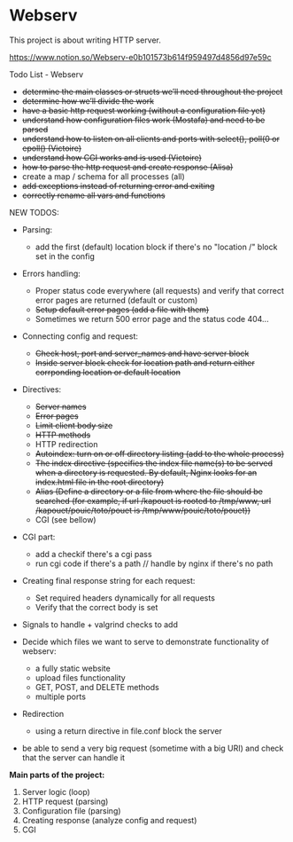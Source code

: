 # Webserv
This project is about writing HTTP server.

https://www.notion.so/Webserv-e0b101573b614f959497d4856d97e59c

Todo List - Webserv 
	
- <s>determine the main classes or structs we’ll need throughout the project</s>
- <s>determine how we’ll divide the work</s>	
- <s>have a basic http request working (without a configuration file yet)</s>
- <s>understand how configuration files work (Mostafa) and need to be parsed</s>
- <s>understand how to listen on all clients and ports with select(), poll(0 or epoll() (Victoire)</s>
- <s>understand how CGI works and is used (Victoire)</s>
- <s>how to parse the http request and create response (Alisa)</s>
- create a map / schema for all processes (all)
- <s>add exceptions instead of returning error and exiting</s>
- <s>correctly rename all vars and functions</s>

NEW TODOS:
- Parsing:
	- add the first (default) location block if there's no "location /" block set in the config
- Errors handling:
	- Proper status code everywhere (all requests) and verify that correct error pages are returned (default or custom)
	- <s>Setup default error pages (add a file with them)</s>
	- Sometimes we return 500 error page and the status code 404...
- Connecting config and request:
	- <s>Check host, port and server_names and have server block</s>
	- <s>Inside server block check for location path and return either corrponding location or default location</s>

- Directives:
	- <s>Server names</s>
	- <s>Error pages</s>
	- <s>Limit client body size</s>
	- <s>HTTP methods</s>
	- HTTP redirection
	- <s>Autoindex: turn on or off directory listing (add to the whole process)</s>
	- <s>The index directive (specifies the index file name(s) to be served when a directory is requested. By default, Nginx looks for an index.html file in the root directory)</s>
	- <s>Alias (Define a directory or a file from where the file should be searched (for example, if url /kapouet is rooted to /tmp/www, url /kapouet/pouic/toto/pouet is /tmp/www/pouic/toto/pouet))</s>
	- CGI (see bellow)
- CGI part:
	- add a checkif there's a cgi pass
	- run cgi code if there's a path // handle by nginx if there's no path
- Creating final response string for each request:
	- Set required headers dynamically for all requests
	- Verify that the correct body is set

- Signals to handle + valgrind checks to add

- Decide which files we want to serve to demonstrate functionality of webserv:
	- a fully static website
	- upload files functionality
	- GET, POST, and DELETE methods
	- multiple ports

- Redirection
	- using a return directive in file.conf block the server

- be able to send a very big request (sometime with a big URI) and check that the server can handle it

**Main parts of the project:**
1. Server logic (loop)
2. HTTP request (parsing)
3. Configuration file (parsing)
4. Creating response (analyze config and request)
5. CGI
